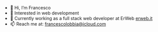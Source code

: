 - 👋 Hi, I’m Francesco 
- 💫 Interested in web development  
- 👥 Currently working as a full stack web developer at ErWeb [erweb.it](https://www.erweb.it/it-IT/)  
- 📫 Reach me at: francescolobbia@icloud.com


<!---
FraLobbia/FraLobbia is a ✨ special ✨ repository because its `README.md` (this file) appears on your GitHub profile.
You can click the Preview link to take a look at your changes.
--->
